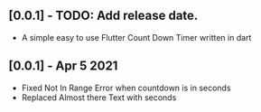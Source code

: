 ## [0.0.1] - TODO: Add release date.

* A simple easy to use Flutter Count Down Timer written in dart

## [0.0.1] - Apr 5 2021

* Fixed Not In Range Error when countdown is in seconds
* Replaced Almost there Text with seconds
